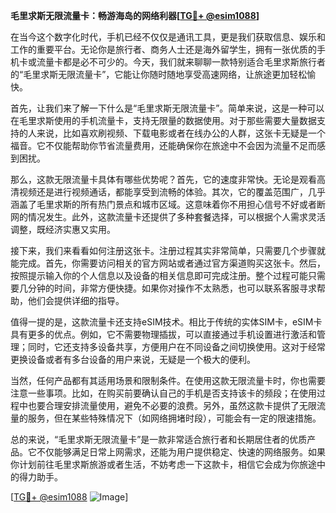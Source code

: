 **毛里求斯无限流量卡：畅游海岛的网络利器[[TG💪+ @esim1088](https://t.me/s/esim1088)]**

在当今这个数字化时代，手机已经不仅仅是通讯工具，更是我们获取信息、娱乐和工作的重要平台。无论你是旅行者、商务人士还是海外留学生，拥有一张优质的手机卡或流量卡都是必不可少的。今天，我们就来聊聊一款特别适合毛里求斯旅行者的“毛里求斯无限流量卡”，它能让你随时随地享受高速网络，让旅途更加轻松愉快。

首先，让我们来了解一下什么是“毛里求斯无限流量卡”。简单来说，这是一种可以在毛里求斯使用的手机流量卡，支持无限量的数据使用。对于那些需要大量数据支持的人来说，比如喜欢刷视频、下载电影或者在线办公的人群，这张卡无疑是一个福音。它不仅能帮助你节省流量费用，还能确保你在旅途中不会因为流量不足而感到困扰。

那么，这款无限流量卡具体有哪些优势呢？首先，它的速度非常快。无论是观看高清视频还是进行视频通话，都能享受到流畅的体验。其次，它的覆盖范围广，几乎涵盖了毛里求斯的所有热门景点和城市区域。这意味着你不用担心信号不好或者断网的情况发生。此外，这款流量卡还提供了多种套餐选择，可以根据个人需求灵活调整，既经济实惠又实用。

接下来，我们来看看如何注册这张卡。注册过程其实非常简单，只需要几个步骤就能完成。首先，你需要访问相关的官方网站或者通过官方渠道购买这张卡。然后，按照提示输入你的个人信息以及设备的相关信息即可完成注册。整个过程可能只需要几分钟的时间，非常方便快捷。如果你对操作不太熟悉，也可以联系客服寻求帮助，他们会提供详细的指导。

值得一提的是，这款流量卡还支持eSIM技术。相比于传统的实体SIM卡，eSIM卡具有更多的优点。例如，它不需要物理插拔，可以直接通过手机设置进行激活和管理；同时，它还支持多设备共享，方便用户在不同设备之间切换使用。这对于经常更换设备或者有多台设备的用户来说，无疑是一个极大的便利。

当然，任何产品都有其适用场景和限制条件。在使用这款无限流量卡时，你也需要注意一些事项。比如，在购买前要确认自己的手机是否支持该卡的频段；在使用过程中也要合理安排流量使用，避免不必要的浪费。另外，虽然这款卡提供了无限流量的服务，但在某些特殊情况下（如网络拥堵时段），可能会有一定的限速措施。

总的来说，“毛里求斯无限流量卡”是一款非常适合旅行者和长期居住者的优质产品。它不仅能够满足日常上网需求，还能为用户提供稳定、快速的网络服务。如果你计划前往毛里求斯旅游或者生活，不妨考虑一下这款卡，相信它会成为你旅途中的得力助手。

[[TG💪+ @esim1088](https://t.me/s/esim1088) ![Image](https://i.postimg.cc/4NQfJmqS/Snipaste-2025-05-13-00-14-12.png)]